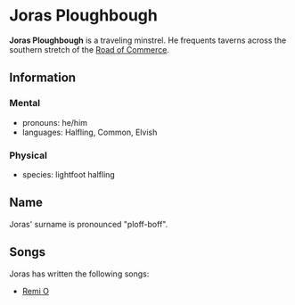 # Joras Ploughbough

**Joras Ploughbough** is a traveling minstrel. He frequents taverns across the southern stretch of the [Road of Commerce](../road-of-commerce.md).

## Information

### Mental

- pronouns: he/him
- languages: Halfling, Common, Elvish

### Physical

- species: lightfoot halfling

## Name

Joras' surname is pronounced "ploff-boff".

## Songs

Joras has written the following songs:

- [Remi O](../../../ch-3-stories-of-mote/songs-of-esterfell/remi-o.md)
